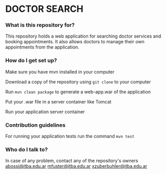 # DOCTOR SEARCH #


### What is this repository for? ###

This repository holds a web application for searching doctor services and booking appointments.
It also allows doctors to manage their own appointments from the application.

### How do I get set up? ###

Make sure you have mvn installed in your computer

Download a copy of the repository using `git clone` to your computer

Run `mvn clean package` to generate a web-app.war of the application

Put your .war file in a server container like Tomcat

Run your application server container


### Contribution guidelines ###

For running your application tests run the command `mvn test`

### Who do I talk to? ###

In case of any problem, contact any of the repository's owners
abossi@itba.edu.ar
mfuster@itba.edu.ar
xzuberbuhler@itba.edu.ar
